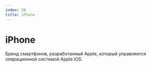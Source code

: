```yaml
---
index: 58
title: iPhone
---
```

# iPhone

Бренд смартфонов, разработанный Apple, который управляется операционной системой Apple iOS.
